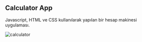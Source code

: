 <h2>Calculator App</h2>
Javascript, HTML ve CSS kullanılarak yapılan bir hesap makinesi uygulaması.

![calculator](https://user-images.githubusercontent.com/108582184/213772188-f248405d-9e5f-4355-9f61-f71c318286ac.gif)

